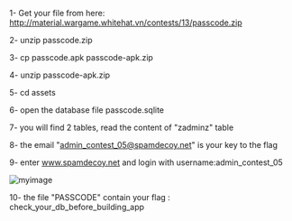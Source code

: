 1- Get your file from here: http://material.wargame.whitehat.vn/contests/13/passcode.zip

2- unzip passcode.zip

3- cp passcode.apk passcode-apk.zip

4- unzip passcode-apk.zip

5- cd assets

6- open the database file passcode.sqlite 

7- you will find 2 tables, read the content of "zadminz" table

8- the email "admin_contest_05@spamdecoy.net" is your key to the flag

9- enter www.spamdecoy.net and login with username:admin_contest_05

![myimage](https://preview.ibb.co/kZWcsa/1.png)

10- the file "PASSCODE" contain your flag : check_your_db_before_building_app
